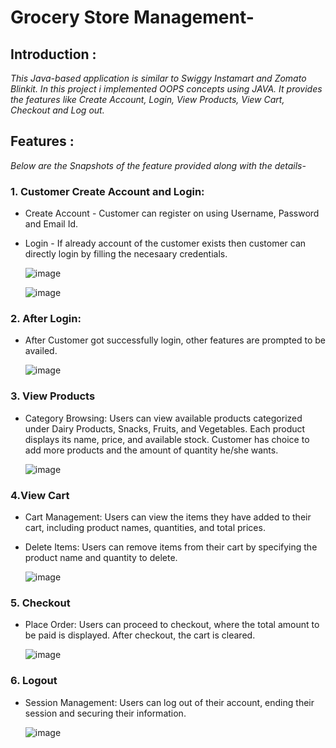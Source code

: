# Grocery Store Management-


## Introduction :
_This Java-based application is similar to Swiggy Instamart and Zomato Blinkit. In this project i implemented OOPS concepts using JAVA. It provides the features like Create Account, Login, View Products, View Cart, Checkout and Log out._

## Features :
_Below are the Snapshots of the feature provided along with the details-_

### 1. Customer Create Account and Login:
* Create Account - Customer can register on using Username, Password and Email Id.
* Login - If already account of the customer exists then customer can directly login by filling the necesaary credentials.

  ![image](https://github.com/user-attachments/assets/7f6e4e8d-8b20-4478-886f-668a93ac0558)


  ![image](https://github.com/user-attachments/assets/395265a3-16d4-4343-afd0-1948bf0a4cd1)

### 2. After Login:
 * After Customer got successfully login, other features are prompted to be availed.

   ![image](https://github.com/user-attachments/assets/205130b8-503d-4670-92b7-95f9a70e822c)


### 3. View Products
 * Category Browsing: Users can view available products categorized under Dairy Products, Snacks, Fruits, and Vegetables. Each product displays its name, price, and available stock. Customer has choice to add more products and the amount of quantity he/she wants.

   ![image](https://github.com/user-attachments/assets/32f7c7d6-96d5-43be-aade-d092326ad946)

### 4.View Cart
* Cart Management: Users can view the items they have added to their cart, including product names, quantities, and total prices.
* Delete Items: Users can remove items from their cart by specifying the product name and quantity to delete.

  ![image](https://github.com/user-attachments/assets/ea52d82f-dec4-41c2-8bdb-e2ad98618cf9)

### 5. Checkout
 * Place Order: Users can proceed to checkout, where the total amount to be paid is displayed. After checkout, the cart is cleared.
 
   ![image](https://github.com/user-attachments/assets/55531711-d873-4312-bdb6-6c0219805908)

### 6. Logout
 * Session Management: Users can log out of their account, ending their session and securing their information.
 
   ![image](https://github.com/user-attachments/assets/8dea03f7-0fb6-4bf7-add3-a1f989706f1d)


